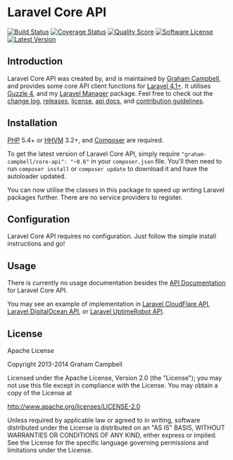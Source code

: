 Laravel Core API
================


[![Build Status](https://img.shields.io/travis/GrahamCampbell/Laravel-Core-API/master.svg?style=flat)](https://travis-ci.org/GrahamCampbell/Laravel-Core-API)
[![Coverage Status](https://img.shields.io/scrutinizer/coverage/g/GrahamCampbell/Laravel-Core-API.svg?style=flat)](https://scrutinizer-ci.com/g/GrahamCampbell/Laravel-Core-API/code-structure)
[![Quality Score](https://img.shields.io/scrutinizer/g/GrahamCampbell/Laravel-Core-API.svg?style=flat)](https://scrutinizer-ci.com/g/GrahamCampbell/Laravel-Core-API)
[![Software License](https://img.shields.io/badge/license-Apache%202.0-brightgreen.svg?style=flat)](LICENSE.md)
[![Latest Version](https://img.shields.io/github/release/GrahamCampbell/Laravel-Core-API.svg?style=flat)](https://github.com/GrahamCampbell/Laravel-Core-API/releases)


## Introduction

Laravel Core API was created by, and is maintained by [Graham Campbell](https://github.com/GrahamCampbell), and provides some core API client functions for [Laravel 4.1+](http://laravel.com). It utilises [Guzzle 4](https://github.com/guzzle/guzzle), and my [Laravel Manager](https://github.com/GrahamCampbell/Laravel-Manager) package. Feel free to check out the [change log](CHANGELOG.md), [releases](https://github.com/GrahamCampbell/Laravel-Core-API/releases), [license](LICENSE.md), [api docs](http://docs.grahamjcampbell.co.uk), and [contribution guidelines](CONTRIBUTING.md).


## Installation

[PHP](https://php.net) 5.4+ or [HHVM](http://hhvm.com) 3.2+, and [Composer](https://getcomposer.org) are required.

To get the latest version of Laravel Core API, simply require `"graham-campbell/core-api": "~0.6"` in your `composer.json` file. You'll then need to run `composer install` or `composer update` to download it and have the autoloader updated.

You can now utilise the classes in this package to speed up writing Laravel packages further. There are no service providers to register.


## Configuration

Laravel Core API requires no configuration. Just follow the simple install instructions and go!


## Usage

There is currently no usage documentation besides the [API Documentation](http://docs.grahamjcampbell.co.uk) for Laravel Core API.

You may see an example of implementation in [Laravel CloudFlare API](https://github.com/GrahamCampbell/Laravel-CloudFlare-API), [Laravel DigitalOcean API](https://github.com/GrahamCampbell/Laravel-DigitalOcean-API), or [Laravel UptimeRobot API](https://github.com/GrahamCampbell/Laravel-UptimeRobot-API).


## License

Apache License

Copyright 2013-2014 Graham Campbell

Licensed under the Apache License, Version 2.0 (the "License");
you may not use this file except in compliance with the License.
You may obtain a copy of the License at

 http://www.apache.org/licenses/LICENSE-2.0

Unless required by applicable law or agreed to in writing, software
distributed under the License is distributed on an "AS IS" BASIS,
WITHOUT WARRANTIES OR CONDITIONS OF ANY KIND, either express or implied.
See the License for the specific language governing permissions and
limitations under the License.
